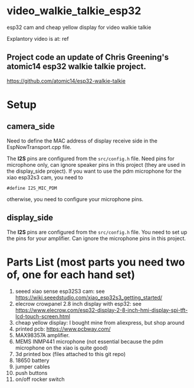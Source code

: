 # video_walkie_talkie_esp32
esp32 cam and cheap yellow display for video walkie talkie

Explantory video is at: ref

## Project code an update of Chris Greening's atomic14 esp32 walkie talkie project.
https://github.com/atomic14/esp32-walkie-talkie

# Setup
## camera_side
Need to define the MAC address of display receive side in the EspNowTransport.cpp file.

The __I2S__ pins are configured from the `src/config.h` file. Need pins for microphone only, can ignore speaker pins in this project (they are used in the display_side project). If you want to use the pdm microphone for the xiao esp32s3 cam, you need to
```
#define I2S_MIC_PDM
```
otherwise, you need to configure your microphone pins.

## display_side
The __I2S__ pins are configured from the `src/config.h` file. You need to set up the pins for your amplifier. Can ignore the microphone pins in this project.

# Parts List (most parts you need two of, one for each hand set)
1. seeed xiao sense esp32S3 cam: see https://wiki.seeedstudio.com/xiao_esp32s3_getting_started/
2. elecrow crowpanel 2.8 inch display with esp32: see https://www.elecrow.com/esp32-display-2-8-inch-hmi-display-spi-tft-lcd-touch-screen.html
3. cheap yellow display: I bought mine from aliexpress, but shop around
4. printed pcb: https://www.pcbway.com/
5. MAX98357A amplifier.
6. MEMS INMP441 microphone (not essential because the pdm microphone on the xiao is quite good)
7. 3d printed box (files attached to this git repo)
8. 18650 battery
9. jumper cables
10. push buttons
11. on/off rocker switch
